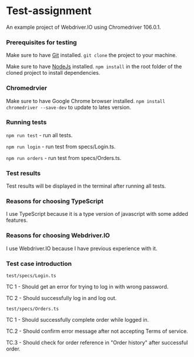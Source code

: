# Test-assignment
An example project of Webdriver.IO using Chromedriver 106.0.1.

### Prerequisites for testing
Make sure to have  [Git](https://git-scm.com) installed.
```git clone``` the project to your machine.

Make sure to have [NodeJs](https://nodejs.org/en/) installed.
```npm install``` in the root folder of the cloned project to install dependencies.

### Chromedrvier
Make sure to have Google Chrome browser installed.
```npm install chromedriver --save-dev``` to update to lates version.

### Running tests
```npm run test``` - run all tests.

```npm run login``` - run test from specs/Login.ts.

```npm run orders``` - run test from specs/Orders.ts.

### Test results
Test results will be displayed in the terminal after running all tests.

### Reasons for choosing TypeScript
I use TypeScript because it is a type version of javascript with some added features.

### Reasons for choosing Webdriver.IO
I use Webdriver.IO because I have previous experience with it.

### Test case introduction
``test/specs/Login.ts``

TC 1 - Should get an error for trying to log in with wrong password.

TC 2 - Should successfully log in and log out.


``test/specs/Orders.ts``

TC 1 - Should successfully complete order while logged in.

TC.2 - Should confirm error message after not accepting Terms of service.

TC.3 - Should check for order reference in "Order history" after successful order.
